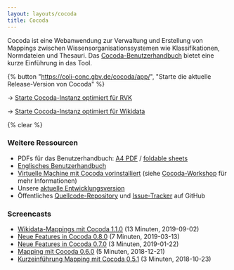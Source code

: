 ```yaml
---
layout: layouts/cocoda
title: Cocoda
---
```


Cocoda ist eine Web&shy;anwendung zur Verwaltung und Erstellung von Mappings zwischen Wissens&shy;organisations&shy;systemen wie Klassifikationen, Norm&shy;dateien und Thesauri. Das [Cocoda-Benutzer&shy;handbuch](https://coli-conc.gbv.de/cocoda/app/user-manual-de.html) bietet eine kurze Einführung in das Tool.

<div class="cocoda-clear"></div> <!-- see cocoda.scss for details -->

{% button "https://coli-conc.gbv.de/cocoda/app/", "Starte die aktuelle Release-Version von Cocoda" %}

→ [Starte Cocoda-Instanz optimiert für RVK](https://coli-conc.gbv.de/cocoda/rvk/)

→ [Starte Cocoda-Instanz optimiert für Wikidata](https://coli-conc.gbv.de/cocoda/wikidata/)

{% clear %}

### Weitere Ressourcen
- PDFs für das Benutzerhandbuch: [A4 PDF](https://coli-conc.gbv.de/cocoda/user-manual-de.pdf) / [foldable sheets](https://coli-conc.gbv.de/cocoda/user-manual-de-book.pdf)
- [Englisches Benutzerhandbuch](https://gbv.github.io/cocoda/dev/user-manual-en.html)
- [Virtuelle Machine mit Cocoda vorinstalliert](https://coli-conc.gbv.de/download) (siehe [Cocoda-Workshop](https://github.com/gbv/cocoda-workshop/) für mehr Informationen)
- Unsere [aktuelle Entwicklungsversion](https://coli-conc.gbv.de/cocoda/dev/)
- Öffentliches [Quellcode-Repository](https://github.com/gbv/cocoda) und [Issue-Tracker](https://github.com/gbv/cocoda/issues) auf GitHub

### Screencasts
- [Wikidata-Mappings mit Cocoda 1.1.0](https://vimeo.com/357295989) (13 Minuten, 2019-09-02)
- [Neue Features in Cocoda 0.8.0](https://vimeo.com/323457260) (7 Minuten, 2019-03-13)
- [Neue Features in Cocoda 0.7.0](https://vimeo.com/312681760) (3 Minuten, 2019-01-22)
- [Mapping mit Cocoda 0.6.0](https://vimeo.com/307653028) (5 Minuten, 2018-12-21)
- [Kurzeinführung Mapping mit Cocoda 0.5.1](https://vimeo.com/296616305) (3 Minuten, 2018-10-23)
